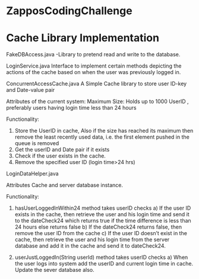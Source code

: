 ZapposCodingChallenge
============================
Cache Library Implementation
============================

FakeDBAccess.java
-Library to pretend read and write to the database.

LoginService.java
Interface to implement certain methods depicting the actions of the cache based on when the user was previously logged in.

ConcurrentAccessCache.java
A Simple Cache library to store user ID-key and Date-value pair

Attributes of the current system:
Maximum Size: Holds up to 1000 UserID , preferably users having login time less than 24 hours

Functionality:
1. Store the UserID  in cache, Also if the size has reached its maximum then remove the least recently used data, i.e. the first element pushed in the queue is removed
2. Get the userID and Date pair if it exists
3. Check if the user exists in the cache.
4. Remove the specified user ID (login time>24 hrs)

LoginDataHelper.java

Attributes
Cache and server database instance.

Functionality:
1. hasUserLoggedInWithin24 method takes userID checks 
	a) If the user ID exists in the cache, then retrieve the user and his login time and send it to the dateCheck24 which returns true if the time difference is less than 24 hours  else returns false
	b) If the dateCheck24 returns false, then remove the user ID from the cache
	c) If the user ID doesn’t exist in the cache, then retrieve the user and his login time from the server database and add it in the cache and send it to dateCheck24.

2. userJustLoggedIn(String userId) method takes userID checks
	a) When the user logs into system add the userID and current login time in cache. Update the sever database also.
